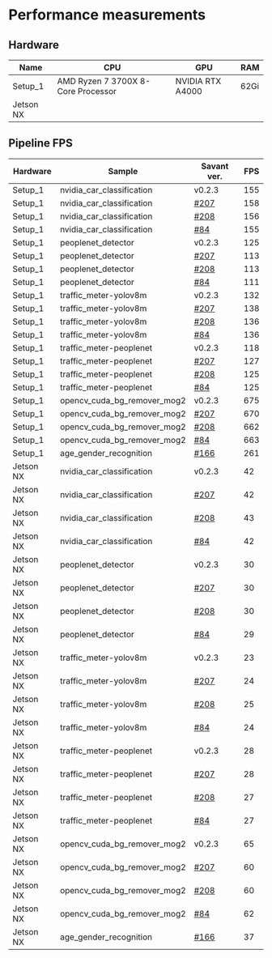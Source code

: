 # Performance measurements

## Hardware

| Name      | CPU                                | GPU              | RAM  |
| --------- | ---------------------------------- | ---------------- | ---- |
| Setup_1   | AMD Ryzen 7 3700X 8-Core Processor | NVIDIA RTX A4000 | 62Gi |
| Jetson NX |                                    |                  |      |

## Pipeline FPS

| Hardware  | Sample                      | Savant ver.                                                   | FPS |
|-----------|-----------------------------|---------------------------------------------------------------|-----|
| Setup_1   | nvidia_car_classification   | v0.2.3                                                        | 155 |
| Setup_1   | nvidia_car_classification   | [#207](https://github.com/insight-platform/Savant/issues/207) | 158 |
| Setup_1   | nvidia_car_classification   | [#208](https://github.com/insight-platform/Savant/issues/208) | 156 |
| Setup_1   | nvidia_car_classification   | [#84](https://github.com/insight-platform/Savant/issues/84)   | 155 |
| Setup_1   | peoplenet_detector          | v0.2.3                                                        | 125 |
| Setup_1   | peoplenet_detector          | [#207](https://github.com/insight-platform/Savant/issues/207) | 113 |
| Setup_1   | peoplenet_detector          | [#208](https://github.com/insight-platform/Savant/issues/208) | 113 |
| Setup_1   | peoplenet_detector          | [#84](https://github.com/insight-platform/Savant/issues/84)   | 111 |
| Setup_1   | traffic_meter-yolov8m       | v0.2.3                                                        | 132 |
| Setup_1   | traffic_meter-yolov8m       | [#207](https://github.com/insight-platform/Savant/issues/207) | 138 |
| Setup_1   | traffic_meter-yolov8m       | [#208](https://github.com/insight-platform/Savant/issues/208) | 136 |
| Setup_1   | traffic_meter-yolov8m       | [#84](https://github.com/insight-platform/Savant/issues/84)   | 136 |
| Setup_1   | traffic_meter-peoplenet     | v0.2.3                                                        | 118 |
| Setup_1   | traffic_meter-peoplenet     | [#207](https://github.com/insight-platform/Savant/issues/207) | 127 |
| Setup_1   | traffic_meter-peoplenet     | [#208](https://github.com/insight-platform/Savant/issues/208) | 125 |
| Setup_1   | traffic_meter-peoplenet     | [#84](https://github.com/insight-platform/Savant/issues/84)   | 125 |
| Setup_1   | opencv_cuda_bg_remover_mog2 | v0.2.3                                                        | 675 |
| Setup_1   | opencv_cuda_bg_remover_mog2 | [#207](https://github.com/insight-platform/Savant/issues/207) | 670 |
| Setup_1   | opencv_cuda_bg_remover_mog2 | [#208](https://github.com/insight-platform/Savant/issues/208) | 662 |
| Setup_1   | opencv_cuda_bg_remover_mog2 | [#84](https://github.com/insight-platform/Savant/issues/84)   | 663 |
| Setup_1   | age_gender_recognition      | [#166](https://github.com/insight-platform/Savant/issues/166) | 261 |
| Jetson NX | nvidia_car_classification   | v0.2.3                                                        | 42  |
| Jetson NX | nvidia_car_classification   | [#207](https://github.com/insight-platform/Savant/issues/207) | 42  |
| Jetson NX | nvidia_car_classification   | [#208](https://github.com/insight-platform/Savant/issues/208) | 43  |
| Jetson NX | nvidia_car_classification   | [#84](https://github.com/insight-platform/Savant/issues/84)   | 42  |
| Jetson NX | peoplenet_detector          | v0.2.3                                                        | 30  |
| Jetson NX | peoplenet_detector          | [#207](https://github.com/insight-platform/Savant/issues/207) | 30  |
| Jetson NX | peoplenet_detector          | [#208](https://github.com/insight-platform/Savant/issues/208) | 30  |
| Jetson NX | peoplenet_detector          | [#84](https://github.com/insight-platform/Savant/issues/84)   | 29  |
| Jetson NX | traffic_meter-yolov8m       | v0.2.3                                                        | 23  |
| Jetson NX | traffic_meter-yolov8m       | [#207](https://github.com/insight-platform/Savant/issues/207) | 24  |
| Jetson NX | traffic_meter-yolov8m       | [#208](https://github.com/insight-platform/Savant/issues/208) | 25  |
| Jetson NX | traffic_meter-yolov8m       | [#84](https://github.com/insight-platform/Savant/issues/84)   | 24  |
| Jetson NX | traffic_meter-peoplenet     | v0.2.3                                                        | 28  |
| Jetson NX | traffic_meter-peoplenet     | [#207](https://github.com/insight-platform/Savant/issues/207) | 28  |
| Jetson NX | traffic_meter-peoplenet     | [#208](https://github.com/insight-platform/Savant/issues/208) | 27  |
| Jetson NX | traffic_meter-peoplenet     | [#84](https://github.com/insight-platform/Savant/issues/84)   | 27  |
| Jetson NX | opencv_cuda_bg_remover_mog2 | v0.2.3                                                        | 65  |
| Jetson NX | opencv_cuda_bg_remover_mog2 | [#207](https://github.com/insight-platform/Savant/issues/207) | 60  |
| Jetson NX | opencv_cuda_bg_remover_mog2 | [#208](https://github.com/insight-platform/Savant/issues/208) | 60  |
| Jetson NX | opencv_cuda_bg_remover_mog2 | [#84](https://github.com/insight-platform/Savant/issues/84)   | 62  |
| Jetson NX | age_gender_recognition      | [#166](https://github.com/insight-platform/Savant/issues/166) | 37  |
